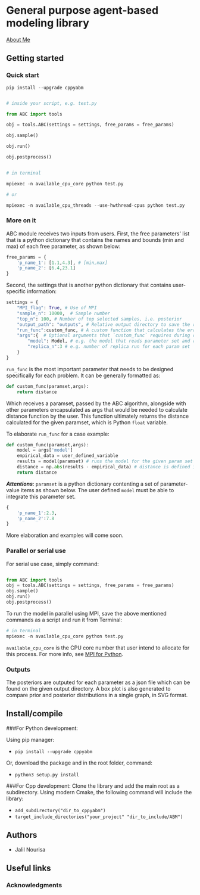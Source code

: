 
  

# General purpose agent-based modeling library

<a href="docs/index.html" title="About Me">About Me</a>

  
## Getting started

### Quick start

`pip install --upgrade cppyabm`

```py

# inside your script, e.g. test.py

from ABC import tools

obj = tools.ABC(settings = settings, free_params = free_params)

obj.sample()

obj.run()

obj.postprocess()

```

```py

# in terminal

mpiexec -n available_cpu_core python test.py

# or

mpiexec -n available_cpu_threads --use-hwthread-cpus python test.py

```

### More on it

ABC module receives two inputs from users.  First, the free parameters' list that is a python dictionary that contains the names and bounds (min and max) of each free parameter, as shown below:

```python
free_params = {
    'p_name_1': [1.1,4.3], # [min,max]
    'p_name_2': [6.4,23.1]
}
```
Second, the settings that is another python dictionary that contains user-specific information:

```py
settings = {
    "MPI_flag": True, # Use of MPI
    "sample_n": 10000,  # Sample number
    "top_n": 100, # Number of top selected samples, i.e. posterior
    "output_path": "outputs", # Relative output directory to save the results
    "run_func":custom_func, # A custom function that calculates the error for a given dataset
    "args":{  # Optional arguments that `custom_func` requires during calculations
        "model": Model, # e.g. the model that reads parameter set and returns some results
        "replica_n":3 # e.g. number of replica run for each param set
    }
}
```
`run_func` is the most important parameter that needs to be designed specifically for each problem.  It can be generally formatted as:

```py
def custom_func(paramset,args):
    return distance
```
Which receives a paramset, passed by the ABC algorithm, alongside with other parameters encapsulated as args that would be needed to calculate distance function by the user. This function ultimately returns the distance calculated for the given paramset, which is Python `float` variable.

To elaborate `run_func` for a case example:

```py
def custom_func(paramset,args):
    model = args['model']
    empirical_data = user_defined_variable
    results = model(paramset) # runs the model for the given param set
    distance = np.abs(results - empirical_data) # distance is defined in this case as absolute difference
    return distance
```
***Attentions***: `paramset` is a python dictionary contenting a set of parameter-value items as shown below. The user defined `model` must be able to integrate this parameter set. 
```py
{
    'p_name_1':2.3,
    'p_name_2':7.8
}
```
More elaboration and examples will come soon.

### Parallel or serial use

For serial use case, simply command:

```py

from ABC import tools
obj = tools.ABC(settings = settings, free_params = free_params)
obj.sample()
obj.run()
obj.postprocess()
```
To run the model in parallel using MPI, save the above mentioned commands as a script and run it from Terminal:

```py
# in terminal
mpiexec -n available_cpu_core python test.py
```
`available_cpu_core` is the CPU core number that user intend to allocate for this process. For more info, see [MPI for Python](https://mpi4py.readthedocs.io/en/stable/).

### Outputs

The posteriors are outputed for each parameter as a json file which can be found on the given output directory. A box plot is also generated to compare prior and posterior distributions in a single graph, in SVG format.

## Install/compile

###For Python development:

Using pip manager:

-  `pip install --upgrade cppyabm`

Or, download the package and in the root folder, command:

-  `python3 setup.py install`

###For Cpp development:
Clone the library and add the main root as a subdirectory. Using modern Cmake, the following command will include the library:
-  `add_subdirectory("dir_to_cppyabm")`
-  `target_include_directories("your_project" "dir_to_include/ABM")`

## Authors

- Jalil Nourisa

## Useful links

 

### Acknowledgments


